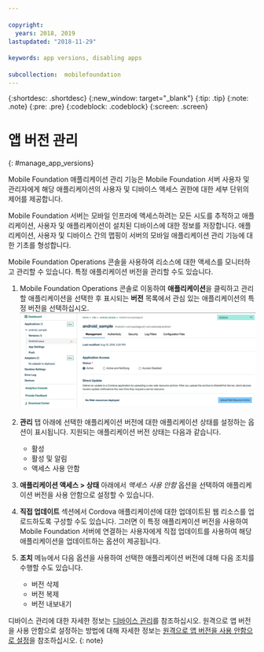```yaml
---

copyright:
  years: 2018, 2019
lastupdated: "2018-11-29"

keywords: app versions, disabling apps

subcollection:  mobilefoundation
---
```


{:shortdesc: .shortdesc}
{:new_window: target="_blank"}
{:tip: .tip}
{:note: .note}
{:pre: .pre}
{:codeblock: .codeblock}
{:screen: .screen}

# 앱 버전 관리
{: #manage_app_versions}

Mobile Foundation 애플리케이션 관리 기능은 Mobile Foundation 서버 사용자 및 관리자에게 해당 애플리케이션의 사용자 및 디바이스 액세스 권한에 대한 세부 단위의 제어를 제공합니다.

Mobile Foundation 서버는 모바일 인프라에 액세스하려는 모든 시도를 추적하고 애플리케이션, 사용자 및 애플리케이션이 설치된 디바이스에 대한 정보를 저장합니다. 애플리케이션, 사용자 및 디바이스 간의 맵핑이 서버의 모바일 애플리케이션 관리 기능에 대한 기초를 형성합니다.

Mobile Foundation Operations 콘솔을 사용하여 리소스에 대한 액세스를 모니터하고 관리할 수 있습니다. 특정 애플리케이션 버전을 관리할 수도 있습니다.

1.  Mobile Foundation Operations 콘솔로 이동하여 **애플리케이션**을 클릭하고 관리할 애플리케이션을 선택한 후 표시되는 **버전** 목록에서 관심 있는 애플리케이션의 특정 버전을 선택하십시오.
    ![애플리케이션 버전 관리](images/app_version_management.png)

2. **관리** 탭 아래에 선택한 애플리케이션 버전에 대한 애플리케이션 상태를 설정하는 옵션이 표시됩니다. 지원되는 애플리케이션 버전 상태는 다음과 같습니다.
   * 활성
   * 활성 및 알림
   * 액세스 사용 안함
3. **애플리케이션 액세스 > 상태** 아래에서 *액세스 사용 안함* 옵션을 선택하여 애플리케이션 버전을 사용 안함으로 설정할 수 있습니다.
4. **직접 업데이트** 섹션에서 Cordova 애플리케이션에 대한 업데이트된 웹 리소스를 업로드하도록 구성할 수도 있습니다. 그러면 이 특정 애플리케이션 버전을 사용하여 Mobile Foundation 서버에 연결하는 사용자에게 직접 업데이트를 사용하여 해당 애플리케이션을 업데이트하는 옵션이 제공됩니다.
5. **조치** 메뉴에서 다음 옵션을 사용하여 선택한 애플리케이션 버전에 대해 다음 조치를 수행할 수도 있습니다.
   *  버전 삭제
   *  버전 복제
   *  버전 내보내기


디바이스 관리에 대한 자세한 정보는 [디바이스 관리](/docs/services/mobilefoundation?topic=mobilefoundation-manage_devices#manage_devices)를 참조하십시오.
원격으로 앱 버전을 사용 안함으로 설정하는 방법에 대해 자세한 정보는 [원격으로 앱 버전을 사용 안함으로 설정](/docs/services/mobilefoundation?topic=mobilefoundation-remotely_disable_an_app_version#remotely_disable_an_app_version)을 참조하십시오.
{: note}
